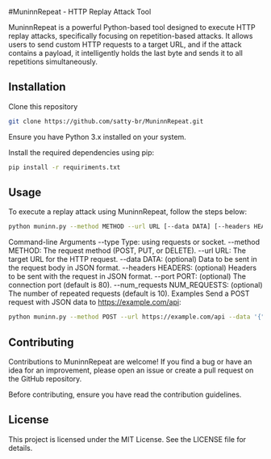 #MuninnRepeat - HTTP Replay Attack Tool

MuninnRepeat is a powerful Python-based tool designed to execute HTTP replay attacks, specifically focusing on repetition-based attacks. It allows users to send custom HTTP requests to a target URL, and if the attack contains a payload, it intelligently holds the last byte and sends it to all repetitions simultaneously.

## Installation
Clone this repository 

```bash
git clone https://github.com/satty-br/MuninnRepeat.git
```

Ensure you have Python 3.x installed on your system.

Install the required dependencies using pip:

```bash
pip install -r requiriments.txt
```

## Usage
To execute a replay attack using MuninnRepeat, follow the steps below:

```bash
python muninn.py --method METHOD --url URL [--data DATA] [--headers HEADERS] [--port PORT] [--num_requests NUM_REQUESTS]
```

Command-line Arguments
--type Type: using requests or socket.
--method METHOD: The request method (POST, PUT, or DELETE).
--url URL: The target URL for the HTTP request.
--data DATA: (optional) Data to be sent in the request body in JSON format.
--headers HEADERS: (optional) Headers to be sent with the request in JSON format.
--port PORT: (optional) The connection port (default is 80).
--num_requests NUM_REQUESTS: (optional) The number of repeated requests (default is 10).
Examples
Send a POST request with JSON data to https://example.com/api:

```bash
python muninn.py --method POST --url https://example.com/api --data '{"key": "value"}'
```

## Contributing
Contributions to MuninnRepeat are welcome! If you find a bug or have an idea for an improvement, please open an issue or create a pull request on the GitHub repository.

Before contributing, ensure you have read the contribution guidelines.

## License
This project is licensed under the MIT License. See the LICENSE file for details.